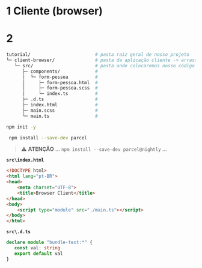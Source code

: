 # 1 Cliente (browser)

# 2

```bash
tutorial/                        # pasta raiz geral de nosso projeto
└─ client-browser/               # pasta da aplicação cliente -> arraste esta pasta para dentro do vscode
   └─ src/                       # pasta onde colocaremos nosso código fonte
      ├─ components/             #
      │  └─ form-pessoa          #
      │     ├─ form-pessoa.html  #
      │     ├─ form-pessoa.scss  #
      │     └─ index.ts          # 
      ├─ .d.ts                   #
      ├─ index.html              # 
      ├─ main.scss               # 
      └─ main.ts                 # 
```

```bash
npm init -y
```

```bash
 npm install --save-dev parcel
 ````

 > :warning: **ATENÇÃO** ... `npm install --save-dev parcel@nightly` ...

**`src\index.html`**
```html
<!DOCTYPE html>
<html lang="pt-BR">
<head>
    <meta charset="UTF-8">
    <title>Browser Client</title>
</head>
<body>
    <script type="module" src="./main.ts"></script>
</body>
</html>
```

**`src\.d.ts`**
 ```typescript
 declare module "bundle-text:*" {
    const val: string
    export default val
}
 ```